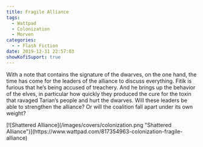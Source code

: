 ```yaml
---
title: Fragile Alliance
tags:
  - Wattpad
  - Colonization
  - Morven
categories:
  - - Flash Fiction
date: 2019-12-31 22:57:03
showKofiSuport: true
---
```


With a note that contains the signature of the dwarves, on the one hand, the time has come for the leaders of the alliance to discuss everything. Fitik is furious that he’s being accused of treachery. And he brings up the behavior of the elves, in particular how quickly they produced the cure for the toxin that ravaged Tarian’s people and hurt the dwarves.<!-- more --> Will these leaders be able to strengthen the alliance? Or will the coalition fall apart under its own weight?

<div class="center">[![Shattered Alliance](/images/covers/colonization.png "Shattered Alliance")](https://www.wattpad.com/817354963-colonization-fragile-alliance)</div>
